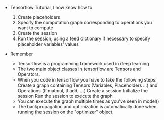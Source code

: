* Tensorflow Tutorial, I how know how to
    1. Create placeholders
    2. Specify the computation graph corresponding to operations you want to compute
    3. Create the session
    4. Run the session, using a feed dictionary if necessary to specify placeholder variables' values
    

* Remember
    - Tensorflow is a programming framework used in deep learning
    - The two main object classes in tensorflow are Tensors and Operators.
    - When you code in tensorflow you have to take the following steps:
        Create a graph containing Tensors (Variables, Placeholders ...) and Operations (tf.matmul, tf.add, ...)
        Create a session
        Initialize the session
        Run the session to execute the graph
    - You can execute the graph multiple times as you've seen in model()
    - The backpropagation and optimization is automatically done when running the session on the "optimizer" object.